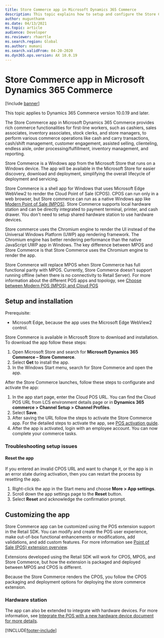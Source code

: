 ```yaml
---
title: Store Commerce app in Microsoft Dynamics 365 Commerce
description: This topic explains how to setup and configure the Store Commerce app.
author: mugunthanm
ms.date: 04/13/2021
ms.topic: article
audience: Developer
ms.reviewer: rhaertle
ms.search.region: Global
ms.author: mumani
ms.search.validFrom: 04-20-2020
ms.dyn365.ops.version: AX 10.0.19
---
```


# Store Commerce app in Microsoft Dynamics 365 Commerce

[!include [banner](../includes/banner.md)]

This topic applies to Dynamics 365 Commerce version 10.0.19 and later.

The Store Commerce app in Microsoft Dynamics 365 Commerce provides rich commerce functionalities for first-line workers, such as cashiers, sales associates, inventory associates, stock clerks, and store managers, to perform various commerce operations like cash and carry transactions, cash/shift management, customer engagement, assisted selling, clienteling, endless aisle, order processing/fulfillment, inventory management, and reporting.

Store Commerce is a Windows app from the Microsoft Store that runs on a Windows device. The app will be available in the Microsoft Store for easier discovery, download and deployment, simplifying the overall lifecycle of deployment and servicing.

Store Commerce is a shell app for Windows that uses Microsoft Edge WebView2 to render the Cloud Point of Sale (CPOS). CPOS can run only in a web browser, but Store commerce can run as a native Windows app like [Modern Point of Sale (MPOS)](retail-modern-pos-architecture.md). Store Commerce supports local hardware station and can be directly integrated to payment terminal, printer, and cash drawer. You don't need to setup shared hardware station to use hardware devices. 

Store commerce uses the Chromium engine to render the UI instead of the Universal Windows Platform (UWP) app rendering framework. The Chromium engine has better rendering performance than the native JavaScript UWP app in Windows. The key difference between MPOS and Store Commerce is that Store Commerce uses the Chromium engine to render the app.

Store Commerce will replace MPOS when Store Commerce has full functional parity with MPOS. Currently, Store Commerce doesn't support running offline (when there is no connectivity to Retail Server). For more information about the different POS apps and topology, see [Choose between Modern POS (MPOS) and Cloud POS](../mpos-or-cpos.md)

## Setup and installation

Prerequisite:

+ Microsoft Edge, because the app uses the Microsoft Edge WebView2 control.

Store Commerce is available in Microsoft Store to download and installation. To download the app follow these steps:

1. Open Microsoft Store and search for **Microsoft Dynamics 365 Commerce – Store Commerce**.
2. Select **Get** to install the app. 
3. In the Windows Start menu, search for Store Commerce and open the app.

After the Store Commerce launches, follow these steps to configurate and activate the app:

1.	In the app start page, enter the Cloud POS URL. You can find the Cloud POS URL from LCS environment details page or in **Dynamics 365 commerce > Channel Setup > Channel Profiles**.
2.	Select **Save**.
3.	After saving the URL follow the steps to activate the Store Commerce app. For the detailed steps to activate the app, see [POS activation guide](retail-device-activation.md#activate-a-modern-pos-or-cloud-pos-device-by-using-guided-activation).
4.	After the app is activated, login with an employee account. You can now complete your commerce tasks.

### Troubleshooting setup issues

#### Reset the app

If you entered an invalid CPOS URL and want to change it, or the app is in an error state during activation, then you can restart the process by resetting the app.

1. Right-click the app in the Start menu and choose **More > App settings**.
2. Scroll down the app settings page to the **Reset** button.
3. Select **Reset** and acknowledge the confirmation prompt.

## Customizing the app

Store Commerce app can be customized using the POS extension support in the Retail SDK. You can modify and create the POS user experience, make out-of-box functional enhancements or modifications, add validations, and add custom features. For more information see [Point of Sale (POS) extension overview](pos-extension/pos-extension-overview.md).

Extensions developed using the Retail SDK will work for CPOS, MPOS, and Store Commerce, but how the extension is packaged and deployed between MPOS and CPOS is different.

Because the Store Commerce renders the CPOS, you follow the CPOS packaging and deployment options for deploying the store commerce extension.

### Hardware station

The app can also be extended to integrate with hardware devices. For more information, see [Integrate the POS with a new hardware device document for more details](hardware-device-extension.md).

[!INCLUDE[footer-include](../../includes/footer-banner.md)]

